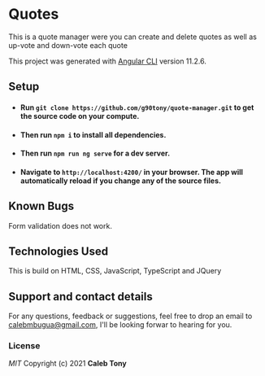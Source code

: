 # Quotes

This is a quote manager were you can create and delete quotes as well as up-vote and down-vote each quote

This project was generated with [Angular CLI](https://github.com/angular/angular-cli) version 11.2.6.

## Setup

- #### Run `git clone https://github.com/g90tony/quote-manager.git` to get the source code on your compute.
- #### Then run `npm i` to install all dependencies.
- #### Then run `npm run ng serve` for a dev server.
- #### Navigate to `http://localhost:4200/` in your browser. The app will automatically reload if you change any of the source files.

## Known Bugs

Form validation does not work.

## Technologies Used

This is build on HTML, CSS, JavaScript, TypeScript and JQuery

## Support and contact details

For any questions, feedback or suggestions, feel free to drop an email to calebmbugua@gmail.com, I'll be looking forwar to hearing for you.

### License

_MIT_
Copyright (c) 2021 **Caleb Tony**
